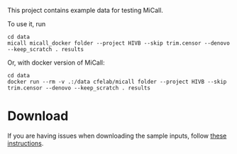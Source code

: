 
This project contains example data for testing MiCall.

To use it, run

```shell
cd data
micall micall_docker folder --project HIVB --skip trim.censor --denovo --keep_scratch . results
```

Or, with docker version of MiCall:

```shell
cd data
docker run --rm -v .:/data cfelab/micall folder --project HIVB --skip trim.censor --denovo --keep_scratch . results
```

# Download

If you are having issues when downloading the sample inputs, follow [these instructions](https://www.wikihow.com/Download-a-GitHub-Folder).

